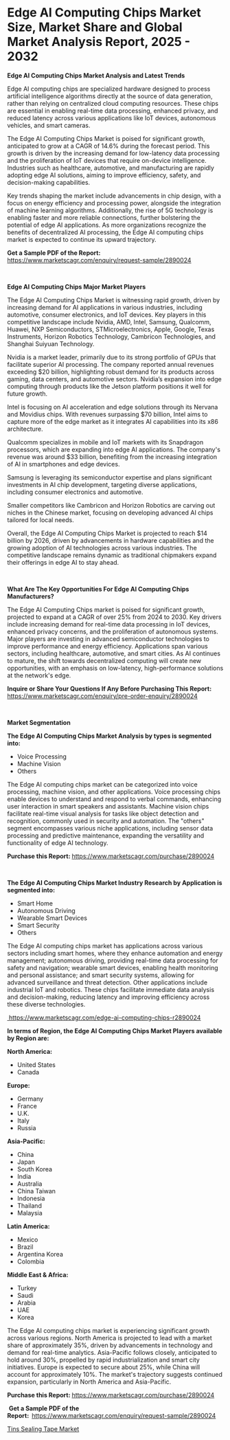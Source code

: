 <p><h1>Edge AI Computing Chips Market Size, Market Share and Global Market Analysis Report, 2025 - 2032</h1></p><p><strong>Edge AI Computing Chips Market Analysis and Latest Trends</strong></p>
<p><p>Edge AI computing chips are specialized hardware designed to process artificial intelligence algorithms directly at the source of data generation, rather than relying on centralized cloud computing resources. These chips are essential in enabling real-time data processing, enhanced privacy, and reduced latency across various applications like IoT devices, autonomous vehicles, and smart cameras.</p><p>The Edge AI Computing Chips Market is poised for significant growth, anticipated to grow at a CAGR of 14.6% during the forecast period. This growth is driven by the increasing demand for low-latency data processing and the proliferation of IoT devices that require on-device intelligence. Industries such as healthcare, automotive, and manufacturing are rapidly adopting edge AI solutions, aiming to improve efficiency, safety, and decision-making capabilities.</p><p>Key trends shaping the market include advancements in chip design, with a focus on energy efficiency and processing power, alongside the integration of machine learning algorithms. Additionally, the rise of 5G technology is enabling faster and more reliable connections, further bolstering the potential of edge AI applications. As more organizations recognize the benefits of decentralized AI processing, the Edge AI computing chips market is expected to continue its upward trajectory.</p></p>
<p><strong>Get a Sample PDF of the Report:&nbsp;</strong> <a href="https://www.marketscagr.com/enquiry/request-sample/2890024?utm_campaign=3098&utm_medium=2&utm_source=Github&utm_content=ia&utm_term=14032025&utm_id=edge-ai-computing-chips">https://www.marketscagr.com/enquiry/request-sample/2890024</a></p>
<p>&nbsp;</p>
<p><strong>Edge AI Computing Chips Major Market Players</strong></p>
<p><p>The Edge AI Computing Chips Market is witnessing rapid growth, driven by increasing demand for AI applications in various industries, including automotive, consumer electronics, and IoT devices. Key players in this competitive landscape include Nvidia, AMD, Intel, Samsung, Qualcomm, Huawei, NXP Semiconductors, STMicroelectronics, Apple, Google, Texas Instruments, Horizon Robotics Technology, Cambricon Technologies, and Shanghai Suiyuan Technology.</p><p>Nvidia is a market leader, primarily due to its strong portfolio of GPUs that facilitate superior AI processing. The company reported annual revenues exceeding $20 billion, highlighting robust demand for its products across gaming, data centers, and automotive sectors. Nvidia’s expansion into edge computing through products like the Jetson platform positions it well for future growth.</p><p>Intel is focusing on AI acceleration and edge solutions through its Nervana and Movidius chips. With revenues surpassing $70 billion, Intel aims to capture more of the edge market as it integrates AI capabilities into its x86 architecture.</p><p>Qualcomm specializes in mobile and IoT markets with its Snapdragon processors, which are expanding into edge AI applications. The company's revenue was around $33 billion, benefiting from the increasing integration of AI in smartphones and edge devices.</p><p>Samsung is leveraging its semiconductor expertise and plans significant investments in AI chip development, targeting diverse applications, including consumer electronics and automotive.</p><p>Smaller competitors like Cambricon and Horizon Robotics are carving out niches in the Chinese market, focusing on developing advanced AI chips tailored for local needs.</p><p>Overall, the Edge AI Computing Chips Market is projected to reach $14 billion by 2026, driven by advancements in hardware capabilities and the growing adoption of AI technologies across various industries. The competitive landscape remains dynamic as traditional chipmakers expand their offerings in edge AI to stay ahead.</p></p>
<p>&nbsp;</p>
<p><strong>What Are The Key Opportunities For Edge AI Computing Chips Manufacturers?</strong></p>
<p><p>The Edge AI Computing Chips market is poised for significant growth, projected to expand at a CAGR of over 25% from 2024 to 2030. Key drivers include increasing demand for real-time data processing in IoT devices, enhanced privacy concerns, and the proliferation of autonomous systems. Major players are investing in advanced semiconductor technologies to improve performance and energy efficiency. Applications span various sectors, including healthcare, automotive, and smart cities. As AI continues to mature, the shift towards decentralized computing will create new opportunities, with an emphasis on low-latency, high-performance solutions at the network's edge.</p></p>
<p><strong>Inquire or Share Your Questions If Any Before Purchasing This Report:</strong> <a href="https://www.marketscagr.com/enquiry/pre-order-enquiry/2890024?utm_campaign=3098&utm_medium=2&utm_source=Github&utm_content=ia&utm_term=14032025&utm_id=edge-ai-computing-chips">https://www.marketscagr.com/enquiry/pre-order-enquiry/2890024</a></p>
<p>&nbsp;</p>
<p><strong>Market Segmentation</strong></p>
<p><strong>The Edge AI Computing Chips Market Analysis by types is segmented into:</strong></p>
<p><ul><li>Voice Processing</li><li>Machine Vision</li><li>Others</li></ul></p>
<p><p>The Edge AI computing chips market can be categorized into voice processing, machine vision, and other applications. Voice processing chips enable devices to understand and respond to verbal commands, enhancing user interaction in smart speakers and assistants. Machine vision chips facilitate real-time visual analysis for tasks like object detection and recognition, commonly used in security and automation. The "others" segment encompasses various niche applications, including sensor data processing and predictive maintenance, expanding the versatility and functionality of edge AI technology.</p></p>
<p><strong>Purchase this Report:&nbsp;</strong><a href="https://www.marketscagr.com/purchase/2890024?utm_campaign=3098&utm_medium=2&utm_source=Github&utm_content=ia&utm_term=14032025&utm_id=edge-ai-computing-chips">https://www.marketscagr.com/purchase/2890024</a></p>
<p>&nbsp;</p>
<p><strong>The Edge AI Computing Chips Market Industry Research by Application is segmented into:</strong></p>
<p><ul><li>Smart Home</li><li>Autonomous Driving</li><li>Wearable Smart Devices</li><li>Smart Security</li><li>Others</li></ul></p>
<p><p>The Edge AI computing chips market has applications across various sectors including smart homes, where they enhance automation and energy management; autonomous driving, providing real-time data processing for safety and navigation; wearable smart devices, enabling health monitoring and personal assistance; and smart security systems, allowing for advanced surveillance and threat detection. Other applications include industrial IoT and robotics. These chips facilitate immediate data analysis and decision-making, reducing latency and improving efficiency across these diverse technologies.</p></p>
<p><a href="https://www.marketscagr.com/edge-ai-computing-chips-r2890024?utm_campaign=3098&utm_medium=2&utm_source=Github&utm_content=ia&utm_term=14032025&utm_id=edge-ai-computing-chips">&nbsp;https://www.marketscagr.com/edge-ai-computing-chips-r2890024</a></p>
<p><strong>In terms of Region, the Edge AI Computing Chips Market Players available by Region are:</strong></p>
<p>
    <p> <strong> North America: </strong>
        <ul>
            <li>United States</li>
            <li>Canada</li>
        </ul>
        </p> 
    <p> <strong> Europe: </strong>
        <ul>
            <li>Germany</li>
            <li>France</li>
            <li>U.K.</li>
            <li>Italy</li>
            <li>Russia</li>
        </ul>
        </p> 
    <p> <strong> Asia-Pacific: </strong>
        <ul>
            <li>China</li>
            <li>Japan</li>
            <li>South Korea</li>
            <li>India</li>
            <li>Australia</li>
            <li>China Taiwan</li>
            <li>Indonesia</li>
            <li>Thailand</li>
            <li>Malaysia</li>
        </ul>
        </p> 
    <p> <strong> Latin America: </strong>
        <ul>
            <li>Mexico</li>
            <li>Brazil</li>
            <li>Argentina Korea</li>
            <li>Colombia</li>
        </ul>
        </p> 
    <p> <strong> Middle East & Africa: </strong>
        <ul>
            <li>Turkey</li>
            <li>Saudi</li>
            <li>Arabia</li>
            <li>UAE</li>
            <li>Korea</li>
        </ul>
    </p>
    </p>
<p><p>The Edge AI computing chips market is experiencing significant growth across various regions. North America is projected to lead with a market share of approximately 35%, driven by advancements in technology and demand for real-time analytics. Asia-Pacific follows closely, anticipated to hold around 30%, propelled by rapid industrialization and smart city initiatives. Europe is expected to secure about 25%, while China will account for approximately 10%. The market's trajectory suggests continued expansion, particularly in North America and Asia-Pacific.</p></p>
<p><strong>Purchase this Report: </strong><a href="https://www.marketscagr.com/purchase/2890024?utm_campaign=3098&utm_medium=2&utm_source=Github&utm_content=ia&utm_term=14032025&utm_id=edge-ai-computing-chips">https://www.marketscagr.com/purchase/2890024</a></p>
<p>&nbsp;<strong>Get a Sample PDF of the Report:&nbsp;&nbsp;</strong><a href="https://www.marketscagr.com/enquiry/request-sample/2890024?utm_campaign=3098&utm_medium=2&utm_source=Github&utm_content=ia&utm_term=14032025&utm_id=edge-ai-computing-chips">https://www.marketscagr.com/enquiry/request-sample/2890024</a></p>
<p><strong></strong></p>
<p><p><a href="https://github.com/hunanuzmez/Market-Research-Report-List-1/blob/main/tins-sealing-tape-market.md?utm_campaign=3098&utm_medium=2&utm_source=Github&utm_content=ia&utm_term=14032025&utm_id=edge-ai-computing-chips">Tins Sealing Tape Market</a></p></p>